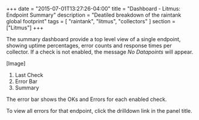 +++
date = "2015-07-01T13:27:26-04:00"
title = "Dashboard - Litmus: Endpoint Summary"
description = "Deatiled breakdown of the raintank global footprint"
tags = [ "raintank", "litmus", "collectors" ]
section = ["Litmus"]
+++

The summary dashboard provide a top level view of a single endpoint, showing uptime percentages, error counts and response times per collector. If a check is not enabled, the message *No Datapoints* will appear. 

[Image]

1. Last Check
2. Error Bar
3. Summary

The error bar shows the OKs and Errors for each enabled check. 

To view all errors for that endpoint, click the drilldown link in the panel title. 

